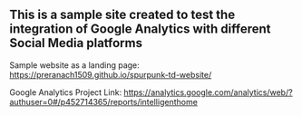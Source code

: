 ## This is a sample site created to test the integration of Google Analytics with different Social Media platforms

Sample website as a landing page:
https://preranach1509.github.io/spurpunk-td-website/

Google Analytics Project Link: 
https://analytics.google.com/analytics/web/?authuser=0#/p452714365/reports/intelligenthome
